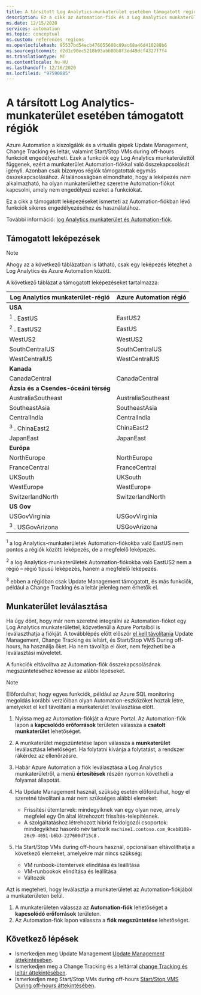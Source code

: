 ```yaml
---
title: A társított Log Analytics-munkaterület esetében támogatott régiók
description: Ez a cikk az Automation-fiók és a Log Analytics munkaterület közötti támogatott régió-hozzárendeléseket ismerteti, mivel azok a Azure Automation egyes szolgáltatásaihoz kapcsolódnak.
ms.date: 12/15/2020
services: automation
ms.topic: conceptual
ms.custom: references_regions
ms.openlocfilehash: 95537bd54ecb476055608c89ac68a46d410288b6
ms.sourcegitcommit: d2d1c90ec5218b93abb80b8f3ed49dcf4327f7f4
ms.translationtype: MT
ms.contentlocale: hu-HU
ms.lasthandoff: 12/16/2020
ms.locfileid: "97590885"
---
```

# <a name="supported-regions-for-linked-log-analytics-workspace"></a>A társított Log Analytics-munkaterület esetében támogatott régiók

Azure Automation a kiszolgálók és a virtuális gépek Update Management, Change Tracking és leltár, valamint Start/Stop VMs during off-hours funkcióit engedélyezheti. Ezek a funkciók egy Log Analytics munkaterülettől függenek, ezért a munkaterület Automation-fiókkal való összekapcsolását igényli. Azonban csak bizonyos régiók támogatottak egymás összekapcsolásához. Általánosságban elmondható, hogy a leképezés *nem* alkalmazható, ha olyan munkaterülethez szeretne Automation-fiókot kapcsolni, amely nem engedélyezi ezeket a funkciókat.

Ez a cikk a támogatott leképezéseket ismerteti az Automation-fiókban lévő funkciók sikeres engedélyezéséhez és használatához.

További információ: [log Analytics munkaterület és Automation-fiók](../../azure-monitor/insights/solutions.md#log-analytics-workspace-and-automation-account).

## <a name="supported-mappings"></a>Támogatott leképezések

> [!NOTE]
> Ahogy az a következő táblázatban is látható, csak egy leképezés létezhet a Log Analytics és Azure Automation között.

A következő táblázat a támogatott leképezéseket tartalmazza:

|**Log Analytics munkaterület-régió**|**Azure Automation régió**|
|---|---|
|**USA**||
|<sup>1</sup> . EastUS|EastUS2|
|<sup>2</sup> . EastUS2|EastUS|
|WestUS2|WestUS2|
|SouthCentralUS|SouthCentralUS|
|WestCentralUS|WestCentralUS|
|**Kanada**||
|CanadaCentral|CanadaCentral|
|**Ázsia és a Csendes-óceáni térség**||
|AustraliaSoutheast|AustraliaSoutheast|
|SoutheastAsia|SoutheastAsia|
|CentralIndia|CentralIndia|
|<sup>3</sup> . ChinaEast2|ChinaEast2|
|JapanEast|JapanEast|
|**Európa**||
|NorthEurope|NorthEurope|
|FranceCentral|FranceCentral|
|UKSouth|UKSouth|
|WestEurope|WestEurope|
|SwitzerlandNorth|SwitzerlandNorth|
|**US Gov**||
|USGovVirginia|USGovVirginia|
|<sup>3</sup> . USGovArizona|USGovArizona|



<sup>1</sup> a log Analytics-munkaterületek Automation-fiókokba való EastUS nem pontos a régiók közötti leképezés, de a megfelelő leképezés.

<sup>2</sup> a log Analytics-munkaterületek Automation-fiókokba való EastUS2 nem a régió – régió típusú leképezés, hanem a megfelelő leképezés.

<sup>3</sup> ebben a régióban csak Update Management támogatott, és más funkciók, például a Change Tracking és a leltár jelenleg nem érhetők el.

## <a name="unlink-a-workspace"></a>Munkaterület leválasztása

Ha úgy dönt, hogy már nem szeretné integrálni az Automation-fiókot egy Log Analytics munkaterülettel, közvetlenül a Azure Portalból is leválaszthatja a fiókját. A továbblépés előtt először [el kell távolítania](move-account.md#remove-features) Update Management, Change Tracking és leltárt, és Start/Stop VMS During off-hours, ha használja őket. Ha nem távolítja el őket, nem fejezheti be a leválasztási műveletet.

A funkciók eltávolítva az Automation-fiók összekapcsolásának megszüntetéséhez kövesse az alábbi lépéseket.

> [!NOTE]
> Előfordulhat, hogy egyes funkciók, például az Azure SQL monitoring megoldás korábbi verzióiban olyan Automation-eszközöket hoztak létre, amelyeket el kell távolítani a munkaterület leválasztása előtt.

1. Nyissa meg az Automation-fiókját a Azure Portal. Az Automation-fiók lapon a **kapcsolódó erőforrások** területen válassza a **csatolt munkaterület** lehetőséget.

2. A munkaterület megszüntetése lapon válassza a **munkaterület** leválasztása lehetőséget. Ha folytatni kívánja a folytatást, a rendszer rákérdez az ellenőrzésre.

3. Habár Azure Automation a fiók leválasztása a Log Analytics munkaterületről, a menü **értesítések** részén nyomon követheti a folyamat állapotát.

4. Ha Update Management használ, szükség esetén előfordulhat, hogy el szeretné távolítani a már nem szükséges alábbi elemeket:

    * Frissítési ütemtervek: mindegyiknek van egy olyan neve, amely megfelel egy Ön által létrehozott frissítés-telepítésnek.
    * A szolgáltatáshoz létrehozott hibrid feldolgozói csoportok: mindegyikhez hasonló név tartozik  `machine1.contoso.com_9ceb8108-26c9-4051-b6b3-227600d715c8` .

5. Ha Start/Stop VMs during off-hours használ, opcionálisan eltávolíthatja a következő elemeket, amelyekre már nincs szükség:

    * VM runbook-ütemtervek elindítása és leállítása
    * VM-runbookok elindítása és leállítása
    * Változók

Azt is megteheti, hogy leválasztja a munkaterületet az Automation-fiókjából a munkaterületen belül.

1. A munkaterületen válassza az **Automation-fiók** lehetőséget a **kapcsolódó erőforrások** területen.
2. Az Automation-fiók lapon válassza a **fiók megszüntetése** lehetőséget.

## <a name="next-steps"></a>Következő lépések

* Ismerkedjen meg Update Management [Update Management áttekintésében](../update-management/overview.md).
* Ismerkedjen meg a Change Tracking és a leltárral [change Tracking és leltár áttekintésében](../change-tracking/overview.md).
* Ismerkedjen meg Start/Stop VMs during off-hours [Start/Stop VMS During off-hours áttekintésében](../automation-solution-vm-management.md).